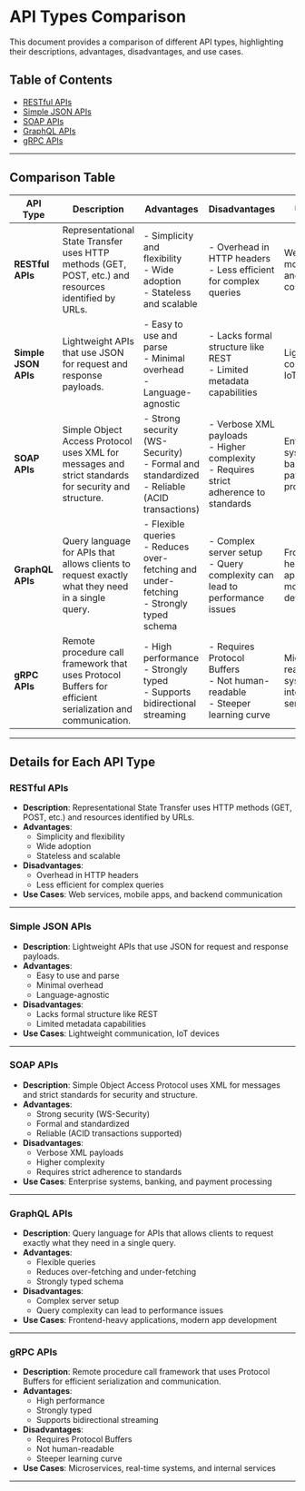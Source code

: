 # API Types Comparison

This document provides a comparison of different API types, highlighting their descriptions, advantages, disadvantages, and use cases.

## Table of Contents
- [RESTful APIs](#restful-apis)
- [Simple JSON APIs](#simple-json-apis)
- [SOAP APIs](#soap-apis)
- [GraphQL APIs](#graphql-apis)
- [gRPC APIs](#grpc-apis)

---

## Comparison Table

| **API Type**       | **Description**                                                                                          | **Advantages**                                                                                   | **Disadvantages**                                                                          | **Use Cases**                                      |
|---------------------|----------------------------------------------------------------------------------------------------------|--------------------------------------------------------------------------------------------------|-------------------------------------------------------------------------------------------|---------------------------------------------------|
| **RESTful APIs**    | Representational State Transfer uses HTTP methods (GET, POST, etc.) and resources identified by URLs.    | - Simplicity and flexibility<br>- Wide adoption<br>- Stateless and scalable                    | - Overhead in HTTP headers<br>- Less efficient for complex queries                        | Web services, mobile apps, and backend communication |
| **Simple JSON APIs**| Lightweight APIs that use JSON for request and response payloads.                                       | - Easy to use and parse<br>- Minimal overhead<br>- Language-agnostic                           | - Lacks formal structure like REST<br>- Limited metadata capabilities                     | Lightweight communication, IoT devices             |
| **SOAP APIs**       | Simple Object Access Protocol uses XML for messages and strict standards for security and structure.     | - Strong security (WS-Security)<br>- Formal and standardized<br>- Reliable (ACID transactions) | - Verbose XML payloads<br>- Higher complexity<br>- Requires strict adherence to standards | Enterprise systems, banking, and payment processing |
| **GraphQL APIs**    | Query language for APIs that allows clients to request exactly what they need in a single query.         | - Flexible queries<br>- Reduces over-fetching and under-fetching<br>- Strongly typed schema    | - Complex server setup<br>- Query complexity can lead to performance issues               | Frontend-heavy applications, modern app development  |
| **gRPC APIs**       | Remote procedure call framework that uses Protocol Buffers for efficient serialization and communication.| - High performance<br>- Strongly typed<br>- Supports bidirectional streaming                  | - Requires Protocol Buffers<br>- Not human-readable<br>- Steeper learning curve           | Microservices, real-time systems, and internal services |

---

## Details for Each API Type

### RESTful APIs
- **Description**: Representational State Transfer uses HTTP methods (GET, POST, etc.) and resources identified by URLs.
- **Advantages**:
  - Simplicity and flexibility
  - Wide adoption
  - Stateless and scalable
- **Disadvantages**:
  - Overhead in HTTP headers
  - Less efficient for complex queries
- **Use Cases**: Web services, mobile apps, and backend communication

---

### Simple JSON APIs
- **Description**: Lightweight APIs that use JSON for request and response payloads.
- **Advantages**:
  - Easy to use and parse
  - Minimal overhead
  - Language-agnostic
- **Disadvantages**:
  - Lacks formal structure like REST
  - Limited metadata capabilities
- **Use Cases**: Lightweight communication, IoT devices

---

### SOAP APIs
- **Description**: Simple Object Access Protocol uses XML for messages and strict standards for security and structure.
- **Advantages**:
  - Strong security (WS-Security)
  - Formal and standardized
  - Reliable (ACID transactions supported)
- **Disadvantages**:
  - Verbose XML payloads
  - Higher complexity
  - Requires strict adherence to standards
- **Use Cases**: Enterprise systems, banking, and payment processing

---

### GraphQL APIs
- **Description**: Query language for APIs that allows clients to request exactly what they need in a single query.
- **Advantages**:
  - Flexible queries
  - Reduces over-fetching and under-fetching
  - Strongly typed schema
- **Disadvantages**:
  - Complex server setup
  - Query complexity can lead to performance issues
- **Use Cases**: Frontend-heavy applications, modern app development

---

### gRPC APIs
- **Description**: Remote procedure call framework that uses Protocol Buffers for efficient serialization and communication.
- **Advantages**:
  - High performance
  - Strongly typed
  - Supports bidirectional streaming
- **Disadvantages**:
  - Requires Protocol Buffers
  - Not human-readable
  - Steeper learning curve
- **Use Cases**: Microservices, real-time systems, and internal services

---
